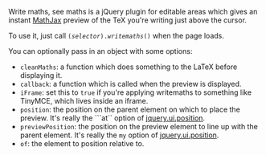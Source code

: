 Write maths, see maths is a jQuery plugin for editable areas which gives an instant [MathJax](http://www.mathjax.org) preview of the TeX you're writing just above the cursor.

To use it, just call <code>$(selector).writemaths()$</code> when the page loads.

You can optionally pass in an object with some options:

* ```cleanMaths```: a function which does something to the LaTeX before displaying it.
* ```callback```: a function which is called when the preview is displayed.
* ```iFrame```: set this to `true` if you're applying writemaths to something like TinyMCE, which lives inside an iframe.
* ```position```: the position on the parent element on which to place the preview. It's really the ```at`` option of [jquery.ui.position](http://jqueryui.com/position/).
* ```previewPosition```: the position on the preview element to line up with the parent element. It's really the ```my``` option of [jquery.ui.position](http://jqueryui.com/position/).
* ```of```: the element to position relative to.
